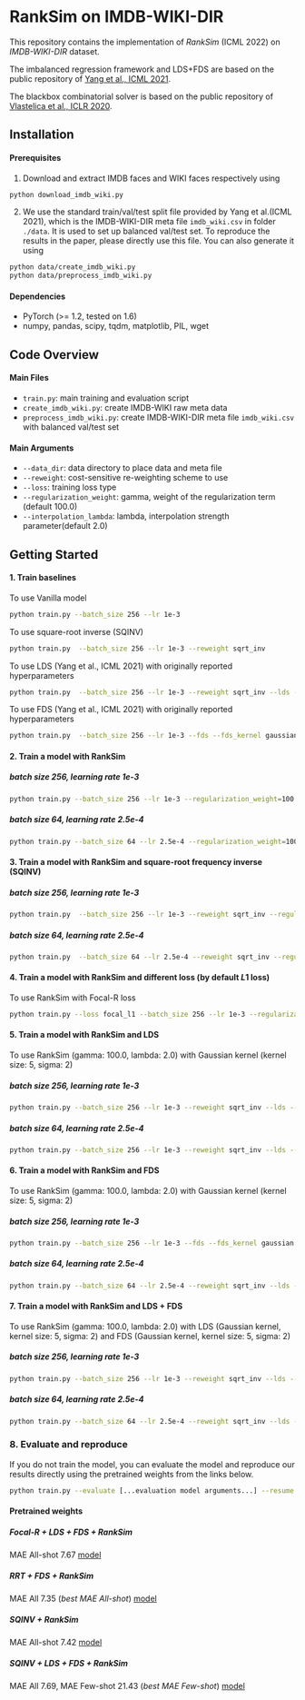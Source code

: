 # RankSim on IMDB-WIKI-DIR
This repository contains the implementation of *RankSim* (ICML 2022) on *IMDB-WIKI-DIR* dataset. 

The imbalanced regression framework and LDS+FDS are based on the public repository of [Yang et al., ICML 2021](https://github.com/YyzHarry/imbalanced-regression/tree/main/imdb-wiki-dir). 

The blackbox combinatorial solver is based on the public repository of [Vlastelica et al., ICLR 2020](https://github.com/martius-lab/blackbox-backprop).

## Installation

#### Prerequisites

1. Download and extract IMDB faces and WIKI faces respectively using

```bash
python download_imdb_wiki.py
```

2. We use the standard train/val/test split file provided by Yang et al.(ICML 2021), which is the IMDB-WIKI-DIR meta file `imdb_wiki.csv` in folder `./data`. It is used to set up balanced val/test set. To reproduce the results in the paper, please directly use this file. You can also generate it using

```bash
python data/create_imdb_wiki.py
python data/preprocess_imdb_wiki.py
```

#### Dependencies

- PyTorch (>= 1.2, tested on 1.6)
- numpy, pandas, scipy, tqdm, matplotlib, PIL, wget

## Code Overview

#### Main Files

- `train.py`: main training and evaluation script
- `create_imdb_wiki.py`: create IMDB-WIKI raw meta data
- `preprocess_imdb_wiki.py`: create IMDB-WIKI-DIR meta file `imdb_wiki.csv` with balanced val/test set

#### Main Arguments

- `--data_dir`: data directory to place data and meta file
- `--reweight`: cost-sensitive re-weighting scheme to use
- `--loss`: training loss type
- `--regularization_weight`: gamma, weight of the regularization term (default 100.0)
- `--interpolation_lambda`: lambda, interpolation strength parameter(default 2.0) 

## Getting Started

#### 1. Train baselines

To use Vanilla model

```bash
python train.py --batch_size 256 --lr 1e-3
```
To use square-root inverse (SQINV)

```bash
python train.py  --batch_size 256 --lr 1e-3 --reweight sqrt_inv 
```

To use LDS (Yang et al., ICML 2021) with originally reported hyperparameters

```bash
python train.py  --batch_size 256 --lr 1e-3 --reweight sqrt_inv --lds --lds_kernel gaussian --lds_ks 5 --lds_sigma 2
```

To use FDS (Yang et al., ICML 2021) with originally reported hyperparameters

```bash
python train.py  --batch_size 256 --lr 1e-3 --fds --fds_kernel gaussian --fds_ks 5 --fds_sigma 2
```

#### 2. Train a model with RankSim
##### batch size 256, learning rate 1e-3
```bash
python train.py --batch_size 256 --lr 1e-3 --regularization_weight=100.0 --interpolation_lambda=2.0 
```
##### batch size 64, learning rate 2.5e-4
```bash
python train.py --batch_size 64 --lr 2.5e-4 --regularization_weight=100.0 --interpolation_lambda=2.0 
```

#### 3. Train a model with RankSim and square-root frequency inverse (SQINV)
##### batch size 256, learning rate 1e-3
```bash
python train.py  --batch_size 256 --lr 1e-3 --reweight sqrt_inv --regularization_weight=100.0 --interpolation_lambda=2.0 
```
##### batch size 64, learning rate 2.5e-4
```bash
python train.py  --batch_size 64 --lr 2.5e-4 --reweight sqrt_inv --regularization_weight=100.0 --interpolation_lambda=2.0 
```

#### 4. Train a model with RankSim and different loss (by default $L1$ loss)

To use RankSim with Focal-R loss

```bash
python train.py --loss focal_l1 --batch_size 256 --lr 1e-3 --regularization_weight=100.0 --interpolation_lambda=2.0 
```

#### 5. Train a model with RankSim and LDS

To use RankSim (gamma: 100.0, lambda: 2.0) with Gaussian kernel (kernel size: 5, sigma: 2)
##### batch size 256, learning rate 1e-3
```bash
python train.py --batch_size 256 --lr 1e-3 --reweight sqrt_inv --lds --lds_kernel gaussian --lds_ks 5 --lds_sigma 2 --regularization_weight=100.0 --interpolation_lambda=2.0 
```
##### batch size 64, learning rate 2.5e-4
```bash
python train.py --batch_size 256 --lr 1e-3 --reweight sqrt_inv --lds --lds_kernel gaussian --lds_ks 5 --lds_sigma 2 --regularization_weight=100.0 --interpolation_lambda=2.0 
```

#### 6. Train a model with RankSim and FDS

To use RankSim (gamma: 100.0, lambda: 2.0) with Gaussian kernel (kernel size: 5, sigma: 2)
##### batch size 256, learning rate 1e-3

```bash
python train.py --batch_size 256 --lr 1e-3 --fds --fds_kernel gaussian --fds_ks 5 --fds_sigma 2 --regularization_weight=100.0 --interpolation_lambda=2.0 
```
##### batch size 64, learning rate 2.5e-4
```bash
python train.py --batch_size 64 --lr 2.5e-4 --reweight sqrt_inv --lds --lds_kernel gaussian --lds_ks 5 --lds_sigma 2 --regularization_weight=100.0 --interpolation_lambda=2.0 
```

#### 7. Train a model with RankSim and LDS + FDS

To use RankSim (gamma: 100.0, lambda: 2.0) with LDS (Gaussian kernel, kernel size: 5, sigma: 2) and FDS (Gaussian kernel, kernel size: 5, sigma: 2)
##### batch size 256, learning rate 1e-3
```bash
python train.py --batch_size 256 --lr 1e-3 --reweight sqrt_inv --lds --lds_kernel gaussian --lds_ks 5 --lds_sigma 2 --fds --fds_kernel gaussian --fds_ks 5 --fds_sigma 2 --regularization_weight=100.0 --interpolation_lambda=2.0 
```
##### batch size 64, learning rate 2.5e-4
```bash
python train.py --batch_size 64 --lr 2.5e-4 --reweight sqrt_inv --lds --lds_kernel gaussian --lds_ks 5 --lds_sigma 2 --fds --fds_kernel gaussian --fds_ks 5 --fds_sigma 2 --regularization_weight=100.0 --interpolation_lambda=2.0 
```

### 8. Evaluate and reproduce

If you do not train the model, you can evaluate the model and reproduce our results directly using the pretrained weights from the links below.

```bash
python train.py --evaluate [...evaluation model arguments...] --resume <path_to_evaluation_ckpt>
```

#### Pretrained weights
##### Focal-R + LDS + FDS + RankSim
MAE All-shot 7.67
[model](https://drive.google.com/file/d/1gEwrnsaO1A4I-e50NTW5fOnUSy3cnrx5/view?usp=sharing)

##### RRT + FDS + RankSim 
MAE All 7.35 (*best MAE All-shot*)
[model](https://drive.google.com/file/d/1bKAP64Mx64HGasBzac4lSYcda6DuYIe7/view?usp=sharing) 

##### SQINV + RankSim
MAE All-shot 7.42
[model](https://drive.google.com/file/d/1U1o2dXIXTLzyGAS10vtCtAW7DoXtT9FM/view?usp=sharing)

##### SQINV + LDS + FDS + RankSim
MAE All 7.69, MAE Few-shot 21.43 (*best MAE Few-shot*)
[model](https://drive.google.com/file/d/1R8v__UELcHO2zKP6dxF0aKxG2L266hy0/view?usp=sharing)



